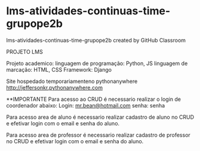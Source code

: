 # lms-atividades-continuas-time-grupope2b
lms-atividades-continuas-time-grupope2b created by GitHub Classroom

PROJETO LMS

Projeto academico:
linguagem de programação: Python, JS
linguagem de marcação: HTML, CSS
Framework: Django


Site hospedado temporariamenteno pythonanywhere
http://jeffersonkr.pythonanywhere.com

**IMPORTANTE
Para acesso ao CRUD é necessario realizar o login de coordenador abaixo:
Login: mr.bean@hotmail.com
senha: senha

Para acesso area de aluno é necessario realizar cadastro de aluno no CRUD e efetivar login com o email e senha do aluno.

Para acesso area de professor é necessario realizar cadastro de professor no CRUD e efetivar login com o email e senha do aluno.
